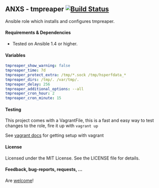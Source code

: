 ## ANXS - tmpreaper [![Build Status](https://travis-ci.org/ANXS/tmpreaper.png)](https://travis-ci.org/ANXS/tmpreaper)

Ansible role which installs and configures tmpreaper.


#### Requirements & Dependencies
- Tested on Ansible 1.4 or higher.


#### Variables

```yaml
tmpreaper_show_warning: false
tmpreaper_time: 7d
tmpreaper_protect_extra: /tmp/*.sock /tmp/hsperfdata_*
tmpreaper_dirs: /tmp/. /var/tmp/.
tmpreaper_delay: 256
tmpreaper_additional_options: --all
tmpreaper_cron_hour: 2
tmpreaper_cron_minute: 15
```


#### Testing
This project comes with a VagrantFile, this is a fast and easy way to test changes to the role, fire it up with `vagrant up`

See [vagrant docs](https://docs.vagrantup.com/v2/) for getting setup with vagrant


#### License

Licensed under the MIT License. See the LICENSE file for details.


#### Feedback, bug-reports, requests, ...

Are [welcome](https://github.com/ANXS/tmpreaper/issues)!
